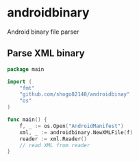 androidbinary
=====

Android binary file parser

## Parse XML binary

``` go
package main

import (
	"fmt"
	"github.com/shogo82148/androidbinay"
	"os"
)

func main() {
	f, _ := os.Open("AndroidManifest")
	xml, _ := androidbinary.NewXMLFile(f)
	reader := xml.Reader()
	// read XML from reader
}
```
